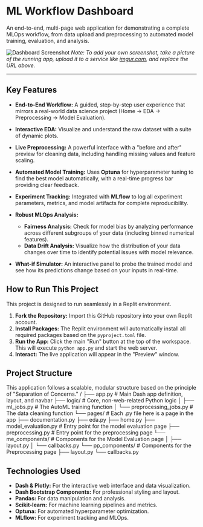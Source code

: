 # ML Workflow Dashboard

An end-to-end, multi-page web application for demonstrating a complete MLOps workflow, from data upload and preprocessing to automated model training, evaluation, and analysis.

![Dashboard Screenshot](https://i.imgur.com/your-screenshot-url.png)
*Note: To add your own screenshot, take a picture of the running app, upload it to a service like [imgur.com](https://imgur.com), and replace the URL above.*

---

## Key Features

*   **End-to-End Workflow:** A guided, step-by-step user experience that mirrors a real-world data science project (Home -> EDA -> Preprocessing -> Model Evaluation).

*   **Interactive EDA:** Visualize and understand the raw dataset with a suite of dynamic plots.

*   **Live Preprocessing:** A powerful interface with a "before and after" preview for cleaning data, including handling missing values and feature scaling.

*   **Automated Model Training:** Uses **Optuna** for hyperparameter tuning to find the best model automatically, with a real-time progress bar providing clear feedback.

*   **Experiment Tracking:** Integrated with **MLflow** to log all experiment parameters, metrics, and model artifacts for complete reproducibility.

*   **Robust MLOps Analysis:**
    *   **Fairness Analysis:** Check for model bias by analyzing performance across different subgroups of your data (including binned numerical features).
    *   **Data Drift Analysis:** Visualize how the distribution of your data changes over time to identify potential issues with model relevance.

*   **What-if Simulator:** An interactive panel to probe the trained model and see how its predictions change based on your inputs in real-time.

## How to Run This Project

This project is designed to run seamlessly in a Replit environment.

1.  **Fork the Repository:** Import this GitHub repository into your own Replit account.
2.  **Install Packages:** The Replit environment will automatically install all required packages based on the `pyproject.toml` file.
3.  **Run the App:** Click the main "Run" button at the top of the workspace. This will execute `python app.py` and start the web server.
4.  **Interact:** The live application will appear in the "Preview" window.

## Project Structure

This application follows a scalable, modular structure based on the principle of "Separation of Concerns."
/
├── app.py # Main Dash app definition, layout, and navbar
├── logic/ # Core, non-web-related Python logic
│ ├── ml_jobs.py # The AutoML training function
│ └── preprocessing_jobs.py # The data cleaning function
└── pages/ # Each .py file here is a page in the app
├── documentation.py
├── eda.py
├── home.py
├── model_evaluation.py # Entry point for the model evaluation page
├── preprocessing.py # Entry point for the preprocessing page
└── me_components/ # Components for the Model Evaluation page
│ ├── layout.py
│ └── callbacks.py
└── pp_components/ # Components for the Preprocessing page
├── layout.py
└── callbacks.py


## Technologies Used

*   **Dash & Plotly:** For the interactive web interface and data visualization.
*   **Dash Bootstrap Components:** For professional styling and layout.
*   **Pandas:** For data manipulation and analysis.
*   **Scikit-learn:** For machine learning pipelines and metrics.
*   **Optuna:** For automated hyperparameter optimization.
*   **MLflow:** For experiment tracking and MLOps.